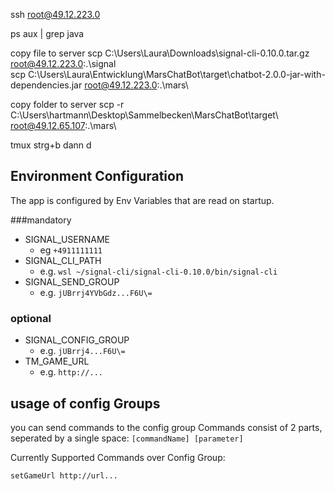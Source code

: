 ssh root@49.12.223.0

ps aux | grep java

copy file to server
scp C:\Users\Laura\Downloads\signal-cli-0.10.0.tar.gz root@49.12.223.0:.\signal\
scp C:\Users\Laura\Entwicklung\MarsChatBot\target\chatbot-2.0.0-jar-with-dependencies.jar root@49.12.223.0:.\mars\

copy folder to server
scp -r C:\Users\hartmann\Desktop\Sammelbecken\MarsChatBot\target\ root@49.12.65.107:.\mars\



tmux
strg+b dann d

## Environment Configuration
The app is configured by Env Variables that are read on startup. 

###mandatory
- SIGNAL_USERNAME
  - eg ```+4911111111```
- SIGNAL_CLI_PATH
  - e.g. ```wsl ~/signal-cli/signal-cli-0.10.0/bin/signal-cli```
- SIGNAL_SEND_GROUP
  - e.g. ```jUBrrj4YVbGdz...F6U\=```
  
### optional 
- SIGNAL_CONFIG_GROUP
  - e.g. ```jUBrrj4...F6U\=```
- TM_GAME_URL
  - e.g. ```http://...```

## usage of config Groups
you can send commands to the config group
Commands consist of 2 parts, seperated by a single space:
```[commandName] [parameter]```

Currently Supported Commands over Config Group:

```setGameUrl http://url...```